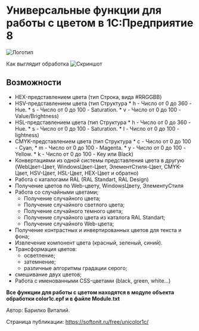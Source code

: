 # Универсальные функции для работы с цветом в 1С:Предприятие 8

![Логотип](https://softonit.ru/upload/iblock/511/parrot_1417286_640.png "Работа с цветом в 1С")

Как выглядит обработка
![Скриншот](https://softonit.ru/upload/iblock/169/2020_08_06_19_27_10.png "Работа с цветом в 1С")

## Возможности

* HEX-представлением цвета (тип Строка, вида #RRGGBB)
* HSV-представлением цвета (тип Cтруктура * h - Число от 0 до 360 - Hue. * s - Число от 0 до 100 - Saturation. * v - Число от 0 до 100 - Value/Brightness)
* HSL-представлением цвета (тип Cтруктура * h - Число от 0 до 360 - Hue. * s - Число от 0 до 100 - Saturation. * l - Число от 0 до 100 - lightness)
* CMYK-представлением цвета (тип Cтруктура * c - Число от 0 до 100 - Cyan, * m - Число от 0 до 100 - Magenta. * y - Число от 0 до 100 - Yellow. * k - Число от 0 до 100 - Key или Black)
* Конвертациями из одной системы представления цвета в другую (WebЦвет-Цвет, WindowsЦвет-Цвет, ЭлементСтиля-Цвет, CMYK-Цвет, HSV-Цвет, HSL-Цвет, HEX-Цвет и обратно)
* Работа с каталогами RAL (RAL Standart, RAL Design)
* Получение цветов по Web-цвету, WindowsЦвету, ЭлементуСтиля
* Работа со случайными цветами;
  * Получение случайного цвета;
  * Получение случайного светлого цвета;
  * Получение случайного темного цвета;
  * Получение случайного цвета из каталога RAL Standart;
  * Получение случайного Web-цвета;
* Получение контрастных и инвертированных цветов для текста и фона;
* Извлечение компонент цвета (красный, зеленый, синий).
* Трансформация цветов:
  * осветление;
  * затемнение;
  * различные алгоритмы градации серого;
* смешивание двух цветов;
* Работа с именованными CSS-цветами (black, green, white...)

**Все функции для работы с цветом находятся в модуле объекта обработки color1c.epf и в файле Module.txt**

Автор: Барилко Виталий.

Страница публикации: https://softonit.ru/free/unicolor1c/
